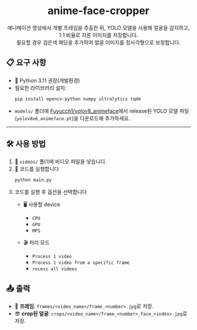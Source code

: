 <div align="center">
  
# anime-face-cropper 

애니메이션 영상에서 개별 프레임을 추출한 뒤, YOLO 모델을 사용해 얼굴을 감지하고, 1:1 비율로 자른 이미지를 저장합니다.<br>
필요할 경우 검은색 패딩을 추가하여 얼굴 이미지를 정사각형으로 보정합니다.

</div>


## 📋 요구 사항

- 🐍 Python 3.11 권장(개발환경)
- 필요한 라이브러리 설치:
  ```bash
  pip install opencv-python numpy ultralytics tqdm
  ```
- `models/` 폴더에 [Fuyucch1/yolov8_animeface](https://github.com/Fuyucch1/yolov8_animeface)에서 release된 YOLO 모델 파일 (`yolov8x6_animeface.pt`)을 다운로드해 추가하세요.

---

## 🛠️ 사용 방법

1. 📂 `videos/` 폴더에 비디오 파일을 넣습니다.
2. 🏃 코드를 실행합니다
   ```bash
   python main.py
   ```
3. 코드를 실행 후 옵션을 선택합니다
   - 🖥️ 사용할 device
     - `CPU`
     - `GPU`
     - `MPS`
     
   - 🎬 처리 모드
     - `Process 1 video`
     - `Process 1 video from a specific frame`
     - `rocess all videos`

## 📤 출력

- 📸 **프레임**: `frames/<video_name>/frame_<number>.jpg`로 저장.
- 😎 **crop된 얼굴**: `crops/<video_name>/frame_<number>_face_<index>.jpg`로 저장.

